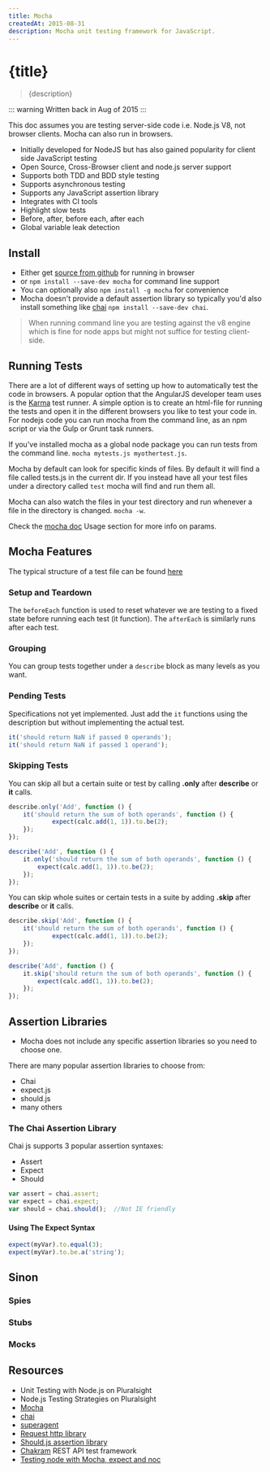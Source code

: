 ```yaml
---
title: Mocha
createdAt: 2015-08-31
description: Mocha unit testing framework for JavaScript.
---
```

# {title}

> {description}

::: warning
Written back in Aug of 2015
:::


This doc assumes you are testing server-side code i.e. Node.js V8, not browser clients. Mocha can also run in browsers.

* Initially developed for NodeJS but has also gained popularity for client side JavaScript testing
* Open Source, Cross-Browser client and node.js server support
* Supports both TDD and BDD style testing
* Supports asynchronous testing
* Supports any JavaScript assertion library
* Integrates with CI tools
* Highlight slow tests
* Before, after, before each, after each
* Global variable leak detection

## Install

* Either get [source from github](https://github.com/visionmedia/mocha) for  running in browser
* or `npm install --save-dev mocha` for command line support
* You can optionally also `npm install -g mocha` for convenience
* Mocha doesn't provide a default assertion library so typically you'd also install something like
[chai](http://chaijs.com/) `npm install --save-dev chai`.

> When running command line you are testing against the v8 engine which is fine for node apps but might not suffice for testing client-side.

## Running Tests

There are a lot of different ways of setting up how to automatically test the code in browsers. A popular option that the AngularJS developer team uses is the [Karma](http://karma-runner.github.io/0.12/index.html) test runner. A simple option is to create an html-file for running the tests and open it in the different browsers you like to test your code in. For nodejs code you can run mocha from the command line, as an npm script or via the Gulp or Grunt task runners.

If you've installed mocha as a global node package you can run tests from the command line. `mocha mytests.js myothertest.js`.

Mocha by default can look for specific kinds of files. By default it will find a file called tests.js in the current dir. If you instead have all your test files under a directory called `test` mocha will find and run them all.

Mocha can also watch the files in your test directory and run whenever a file in the directory is changed. `mocha -w`.

Check the [mocha doc](https://mochajs.org/) Usage section for more info on params.

## Mocha Features

The typical structure of a test file can be found [here](https://gist.github.com/kajlund/81d4c2f432b4da5b8028)

### Setup and Teardown

The `beforeEach` function is used to reset whatever we are testing to a fixed state before running each test (it function). The `afterEach` is similarly runs after each test.

### Grouping

You can group tests together under a `describe` block as many levels as you want.

### Pending Tests

Specifications not yet implemented. Just add the `it` functions using the description but without implementing the actual test.

```javascript
it('should return NaN if passed 0 operands');
it('should return NaN if passed 1 operand');
```

### Skipping Tests

You can skip all but a certain suite or test by calling **.only** after **describe** or **it** calls.

```javascript
describe.only('Add', function () {
    it('should return the sum of both operands', function () {
            expect(calc.add(1, 1)).to.be(2);
    });
});

describe('Add', function () {
    it.only('should return the sum of both operands', function () {
        expect(calc.add(1, 1)).to.be(2);
    });
});
```

You can skip whole suites or certain tests in a suite by adding **.skip** after **describe** or **it** calls.

```javascript
describe.skip('Add', function () {
    it('should return the sum of both operands', function () {
            expect(calc.add(1, 1)).to.be(2);
    });
});

describe('Add', function () {
    it.skip('should return the sum of both operands', function () {
        expect(calc.add(1, 1)).to.be(2);
    });
});
```


## Assertion Libraries

* Mocha does not include any specific assertion libraries so you need to choose one.

There are many popular assertion libraries to choose from:

* Chai
* expect.js
* should.js
* many others

### The Chai Assertion Library

Chai js supports 3 popular assertion syntaxes:

* Assert
* Expect
* Should

```javascript
var assert = chai.assert;
var expect = chai.expect;
var should = chai.should();  //Not IE friendly
```
#### Using The Expect Syntax

```javascript
expect(myVar).to.equal(3);
expect(myVar).to.be.a('string');
```

## Sinon
### Spies
### Stubs
### Mocks

## Resources

* Unit Testing with Node.js on Pluralsight
* Node.js Testing Strategies on Pluralsight
* [Mocha](https://mochajs.org/)
* [chai](http://chaijs.com/)
* [superagent](https://github.com/visionmedia/superagent)
* [Request http library](https://github.com/request/request)
* [Should.js assertion library](https://github.com/shouldjs/should.js)
* [Chakram](http://dareid.github.io/chakram/) REST API test framework
* [Testing node with Mocha, expect and noc](http://www.mikeball.us/blog/testing-node-with-mocha-expect-and-nock/)
